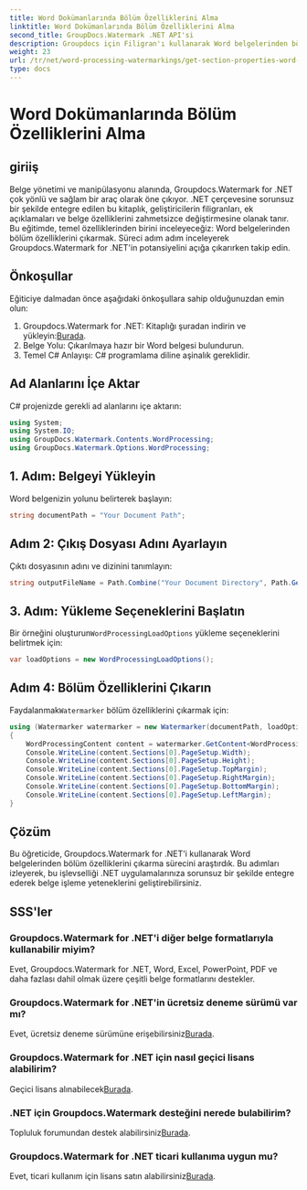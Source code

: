 ```yaml
---
title: Word Dokümanlarında Bölüm Özelliklerini Alma
linktitle: Word Dokümanlarında Bölüm Özelliklerini Alma
second_title: GroupDocs.Watermark .NET API'si
description: Groupdocs için Filigran'ı kullanarak Word belgelerinden bölüm özelliklerini nasıl çıkaracağınızı öğrenin. Belge işleme yeteneklerinizi zahmetsizce geliştirin.
weight: 23
url: /tr/net/word-processing-watermarkings/get-section-properties-word-docs/
type: docs
---
```

# Word Dokümanlarında Bölüm Özelliklerini Alma

## giriiş
Belge yönetimi ve manipülasyonu alanında, Groupdocs.Watermark for .NET çok yönlü ve sağlam bir araç olarak öne çıkıyor. .NET çerçevesine sorunsuz bir şekilde entegre edilen bu kitaplık, geliştiricilerin filigranları, ek açıklamaları ve belge özelliklerini zahmetsizce değiştirmesine olanak tanır. Bu eğitimde, temel özelliklerinden birini inceleyeceğiz: Word belgelerinden bölüm özelliklerini çıkarmak. Süreci adım adım inceleyerek Groupdocs.Watermark for .NET'in potansiyelini açığa çıkarırken takip edin.
## Önkoşullar
Eğiticiye dalmadan önce aşağıdaki önkoşullara sahip olduğunuzdan emin olun:
1.  Groupdocs.Watermark for .NET: Kitaplığı şuradan indirin ve yükleyin:[Burada](https://releases.groupdocs.com/Watermark/net/).
2. Belge Yolu: Çıkarılmaya hazır bir Word belgesi bulundurun.
3. Temel C# Anlayışı: C# programlama diline aşinalık gereklidir.

## Ad Alanlarını İçe Aktar
C# projenizde gerekli ad alanlarını içe aktarın:
```csharp
using System;
using System.IO;
using GroupDocs.Watermark.Contents.WordProcessing;
using GroupDocs.Watermark.Options.WordProcessing;
```
## 1. Adım: Belgeyi Yükleyin
Word belgenizin yolunu belirterek başlayın:
```csharp
string documentPath = "Your Document Path";
```
## Adım 2: Çıkış Dosyası Adını Ayarlayın
Çıktı dosyasının adını ve dizinini tanımlayın:
```csharp
string outputFileName = Path.Combine("Your Document Directory", Path.GetFileName(documentPath));
```
## 3. Adım: Yükleme Seçeneklerini Başlatın
 Bir örneğini oluşturun`WordProcessingLoadOptions` yükleme seçeneklerini belirtmek için:
```csharp
var loadOptions = new WordProcessingLoadOptions();
```
## Adım 4: Bölüm Özelliklerini Çıkarın
 Faydalanmak`Watermarker` bölüm özelliklerini çıkarmak için:
```csharp
using (Watermarker watermarker = new Watermarker(documentPath, loadOptions))
{
    WordProcessingContent content = watermarker.GetContent<WordProcessingContent>();
    Console.WriteLine(content.Sections[0].PageSetup.Width);
    Console.WriteLine(content.Sections[0].PageSetup.Height);
    Console.WriteLine(content.Sections[0].PageSetup.TopMargin);
    Console.WriteLine(content.Sections[0].PageSetup.RightMargin);
    Console.WriteLine(content.Sections[0].PageSetup.BottomMargin);
    Console.WriteLine(content.Sections[0].PageSetup.LeftMargin);
}
```

## Çözüm
Bu öğreticide, Groupdocs.Watermark for .NET'i kullanarak Word belgelerinden bölüm özelliklerini çıkarma sürecini araştırdık. Bu adımları izleyerek, bu işlevselliği .NET uygulamalarınıza sorunsuz bir şekilde entegre ederek belge işleme yeteneklerini geliştirebilirsiniz.
## SSS'ler
### Groupdocs.Watermark for .NET'i diğer belge formatlarıyla kullanabilir miyim?
Evet, Groupdocs.Watermark for .NET, Word, Excel, PowerPoint, PDF ve daha fazlası dahil olmak üzere çeşitli belge formatlarını destekler.
### Groupdocs.Watermark for .NET'in ücretsiz deneme sürümü var mı?
 Evet, ücretsiz deneme sürümüne erişebilirsiniz[Burada](https://releases.groupdocs.com/).
### Groupdocs.Watermark for .NET için nasıl geçici lisans alabilirim?
 Geçici lisans alınabilecek[Burada](https://purchase.groupdocs.com/temporary-license/).
### .NET için Groupdocs.Watermark desteğini nerede bulabilirim?
 Topluluk forumundan destek alabilirsiniz[Burada](https://forum.groupdocs.com/c/watermark/19).
### Groupdocs.Watermark for .NET ticari kullanıma uygun mu?
 Evet, ticari kullanım için lisans satın alabilirsiniz[Burada](https://purchase.groupdocs.com/buy).